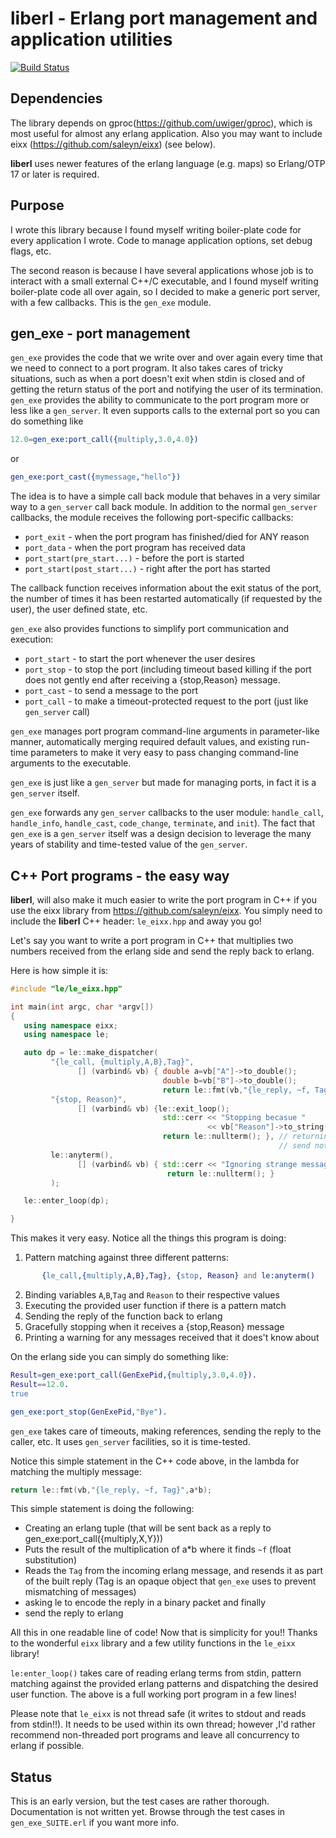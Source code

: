 # liberl - Erlang port management and application utilities
[![Build Status](https://travis-ci.org/erlanger/liberl.png)](https://travis-ci.org/erlanger/liberl)

## Dependencies
The library depends on gproc(https://github.com/uwiger/gproc), which is
most useful for almost any erlang application. Also you may want to
include eixx (https://github.com/saleyn/eixx) (see below).

**liberl** uses newer features of the erlang language (e.g. maps) 
so Erlang/OTP 17 or later is required.

## Purpose
I wrote this library because I found myself writing boiler-plate code for every
application I wrote. Code to manage application options, set debug flags, etc.

The second reason is because I have several applications whose job is to
interact with a small external C++/C executable, and I found myself writing
boiler-plate code all over again, so I decided to make a generic port server,
with a few callbacks. This is the `gen_exe` module.

## gen_exe - port management 
`gen_exe` provides the code that we write over and over again every time that we
need to connect to a port program. It also takes cares of tricky situations,
such as when a port doesn't exit when stdin is closed and of getting the return
status of the port and notifying the user of its termination.  `gen_exe` provides
the ability to communicate to the port program more or less like a `gen_server`.
It even supports calls to the external port so you can do something like

```erlang
12.0=gen_exe:port_call({multiply,3.0,4.0})
```
 or
```erlang
gen_exe:port_cast({mymessage,"hello"})
```

The idea is to have a simple call back module that behaves in a very similar
way to a `gen_server` call back module. In addition to the normal `gen_server`
callbacks, the module receives the following port-specific callbacks:

* `port_exit` - when the port program has finished/died for ANY reason
* `port_data` - when the port program has received data
* `port_start(pre_start...)` - before the port is started
* `port_start(post_start...)` - right after the port has started

The callback function receives information about the exit status of the port,
the number of times it has been restarted automatically (if requested by the
user), the user defined state, etc.

`gen_exe` also provides functions to simplify port communication and execution:
* `port_start` - to start the port whenever the user desires
* `port_stop`  - to stop the port (including timeout based killing if the port
   does not gently end after receiving a {stop,Reason} message.
* `port_cast`  - to send a message to the port
* `port_call`  - to make a timeout-protected request to the port (just like
  `gen_server` call)

`gen_exe` manages port program command-line arguments in parameter-like manner,
automatically merging required default values, and existing run-time parameters
to make it very easy to pass changing command-line arguments to the executable.

`gen_exe` is just like a `gen_server` but made for managing ports, in fact it
is a `gen_server` itself. 

`gen_exe` forwards any `gen_server` callbacks to the user module:
`handle_call`, `handle_info`, `handle_cast`, `code_change`, `terminate`,
and `init`).  The fact that `gen_exe` is a `gen_server` itself was a design
decision to leverage the many years of stability and time-tested value of the
`gen_server`.

## C++ Port programs - the easy way
**liberl**, will also make it much easier to write the port program in C++ if you
use the eixx library from https://github.com/saleyn/eixx. You simply need to
include the **liberl** C++ header:  `le_eixx.hpp`  and away you go!

Let's say you want to write a port program in C++ that multiplies two numbers
received from the erlang side and send the reply back to erlang.

Here is how simple it is:

```C++
#include "le/le_eixx.hpp"

int main(int argc, char *argv[])
{
   using namespace eixx;
   using namespace le;

   auto dp = le::make_dispatcher(
         "{le_call, {multiply,A,B},Tag}",
               [] (varbind& vb) { double a=vb["A"]->to_double();
                                  double b=vb["B"]->to_double();
                                  return le::fmt(vb,"{le_reply, ~f, Tag}",a*b); },
         "{stop, Reason}",
               [] (varbind& vb) {le::exit_loop();
                                  std::cerr << "Stopping becasue "
                                            << vb["Reason"]->to_string() << std::endl;
                                  return le::nullterm(); }, // returning le:nullterm() allows you to
                                                            // send nothing back to erlang
         le::anyterm(),
               [] (varbind& vb) { std::cerr << "Ignoring strange message";
                                   return le::nullterm(); }
         );

   le::enter_loop(dp);

}
```

This makes it very easy. Notice all the things this program is doing:

1. Pattern matching against three different patterns:

```erlang
       {le_call,{multiply,A,B},Tag}, {stop, Reason} and le:anyterm()
```
2. Binding variables `A`,`B`,`Tag` and `Reason` to their respective values
3. Executing the provided user function if there is a pattern match
4. Sending the reply of the function back to erlang
5. Gracefully stopping when it receives a {stop,Reason} message
6. Printing a warning for any messages received that it does't know about

On the erlang side you can simply do something like:

```erlang
Result=gen_exe:port_call(GenExePid,{multiply,3.0,4.0}).
Result==12.0.
true

gen_exe:port_stop(GenExePid,"Bye").
```
`gen_exe` takes care of timeouts, making references, sending the reply to the
caller, etc. It uses `gen_server` facilities, so it is time-tested.

Notice this simple statement in the C++ code above, in the lambda for matching
the multiply message: 

```C++
return le::fmt(vb,"{le_reply, ~f, Tag}",a*b);
``` 

This simple statement is doing the following:
* Creating an erlang tuple (that will be sent back as a reply to
  gen_exe:port_call({multiply,X,Y}))
* Puts the result of the multiplication of a*b where it finds `~f` (float
  substitution)
* Reads the `Tag` from the incoming erlang message, and resends it as part of
  the built reply (Tag is an opaque object that `gen_exe` uses to prevent
  mismatching of messages)
* asking le to encode the reply in a binary packet  and finally
* send the reply to erlang

All this in one readable line of code! Now that is simplicity for you!!  Thanks
to the wonderful `eixx` library and a few utility functions in the `le_eixx`
library!

`le:enter_loop()` takes care of reading erlang terms from stdin, pattern
matching against the provided erlang patterns and dispatching the desired user
function. The above is a full working port program in a few lines!

Please note that `le_eixx` is not thread safe (it writes to stdout and reads from
stdin!!). It needs to be used within its own thread; however ,I'd rather
recommend non-threaded port programs and leave all concurrency to erlang if
possible.

## Status
This is an early version, but the test cases are rather thorough. Documentation
is not written yet. Browse through the test cases in `gen_exe_SUITE.erl` if you
want more info.
